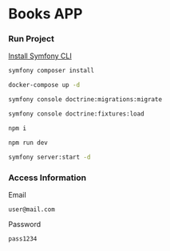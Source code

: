 # Books APP

### Run Project

[Install Symfony CLI](https://symfony.com/download)

```bash
symfony composer install
```

```bash
docker-compose up -d
```

```bash
symfony console doctrine:migrations:migrate
```

```bash
symfony console doctrine:fixtures:load 
```

```bash
npm i
```

```bash
npm run dev
```

```bash
symfony server:start -d
```

### Access Information

Email
```
user@mail.com
```

Password
```
pass1234
```